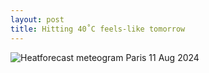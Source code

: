 ```yaml
---
layout: post
title: Hitting 40˚C feels-like tomorrow
---
```


![Heatforecast meteogram Paris 11 Aug 2024](https://heatforecast.github.io/images/paris_2024081100.png)